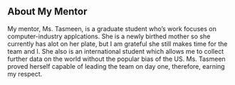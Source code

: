 ## About My Mentor

My mentor, Ms. Tasmeen, is a graduate student who’s work focuses on computer-industry applcations. She is a newly birthed mother so she currently has alot on her plate, but I am grateful she still makes time for the team and I. She also is an international student which allows me to collect further data on the world without the popular bias of the US. Ms. Tasmeen proved herself capable of leading the team on day one, therefore, earning my respect.


